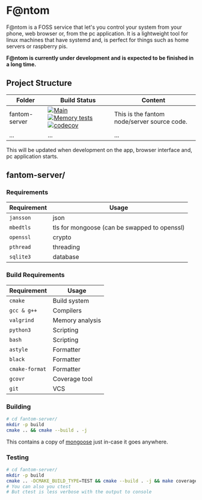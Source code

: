 # F@ntom
F@ntom is a FOSS service that let's you control your system from your phone, web
browser or, from the pc application. It is a lightweight tool for linux machines
that have systemd and, is perfect for things such as home servers or raspberry
pis.

**F@ntom is currently under development and is expected to be finished in a long
time.**

## Project Structure
| Folder | Build Status | Content |
|---|---|---|
| fantom-server | [![Main](https://github.com/djpiper28/fantom/actions/workflows/main.yml/badge.svg)](https://github.com/djpiper28/fantom/actions/workflows/main.yml) [![Memory tests](https://github.com/djpiper28/fantom/actions/workflows/memtests.yml/badge.svg)](https://github.com/djpiper28/fantom/actions/workflows/memtests.yml) [![codecov](https://codecov.io/gh/djpiper28/fantom/branch/main/graph/badge.svg?token=FKLI93HBRN)](https://codecov.io/gh/djpiper28/fantom) | This is the fantom node/server source code. |
| ... | ... | ... |

This will be updated when development on the app, browser interface and, pc
application starts.

## fantom-server/
### Requirements

| Requirement | Usage |
|---|---|
| `jansson` | json |
| `mbedtls` | tls for mongoose (can be swapped to openssl) |
| `openssl` | crypto |
| `pthread` | threading |
| `sqlite3` | database |

### Build Requirements

| Requirement | Usage |
|---|---|
| `cmake` | Build system |
| `gcc & g++` | Compilers |
| `valgrind` | Memory analysis |
| `python3` | Scripting |
| `bash` | Scripting |
| `astyle` | Formatter |
| `black` | Formatter |
| `cmake-format` | Formatter |
| `gcovr` | Coverage tool |
| `git` | VCS |

### Building
```bash
# cd fantom-server/
mkdir -p build
cmake .. && cmake --build . -j
```

This contains a copy of [mongoose](https://github.com/cesanta/mongoose) just in-case
it goes anywhere.

### Testing
```bash
# cd fantom-server/
mkdir -p build
cmake .. -DCMAKE_BUILD_TYPE=TEST && cmake --build . -j && make coverage
# You can also you ctest
# But ctest is less verbose with the output to console
```
